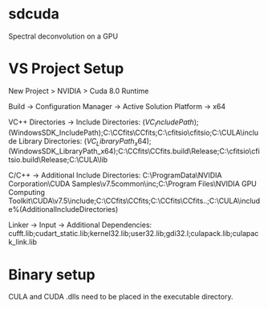 # sdcuda
Spectral deconvolution on a GPU

# VS Project Setup

New Project > NVIDIA > Cuda 8.0 Runtime

Build -> Configuration Manager -> Active Solution Platform -> x64

VC++ Directories -> 
  Include Directories: $(VC_IncludePath);$(WindowsSDK_IncludePath);C:\CCfits\CCfits;C:\cfitsio\cfitsio;C:\CULA\include
  Library Directories: $(VC_LibraryPath_x64);$(WindowsSDK_LibraryPath_x64);C:\CCfits\CCfits.build\Release;C:\cfitsio\cfitsio.build\Release;C:\CULA\lib
  
C/C++ ->
  Additional Include Directories: C:\ProgramData\NVIDIA Corporation\CUDA Samples\v7.5common\inc;C:\Program Files\NVIDIA GPU Computing Toolkit\CUDA\v7.5\include\;C:\CCfits\CCfits;C:\CCfits\CCfits\..;C:\CULA\include%(AdditionalIncludeDirectories)

Linker -> Input ->
  Additional Dependencies: cufft.lib;cudart_static.lib;kernel32.lib;user32.lib;gdi32.l;culapack.lib;culapack_link.lib

# Binary setup

CULA and CUDA .dlls need to be placed in the executable directory.
